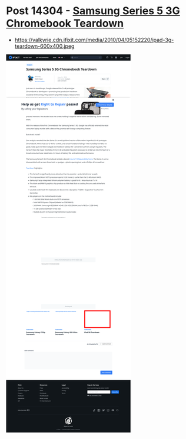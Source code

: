 # Post 14304 - [Samsung Series 5 3G Chromebook Teardown](https://www.ifixit.com/News/14304/samsung-series-5-3g-chromebook-teardown)

- https://valkyrie.cdn.ifixit.com/media/2010/04/05152220/ipad-3g-teardown-600x400.jpeg

![screencap](screenshots/217dbd7f-2bf1-49e7-a750-6c6c4cc9a4d8.png)
